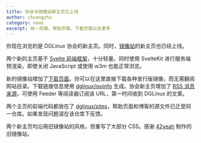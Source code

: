 ```yaml
---
title: 协会与镜像站新主页已上线
author: chuangzhu
category: news
excerpt: 统一风格、帮助页面、下载页面以及更多
---
```


你现在浏览的是 DGLinux 协会的新主页。同时，[镜像站](https://mirrors.dgut.edu.cn)的新主页也已经上线。

两个新的主页基于 [Svelte 前端框架](https://svelte.dev)，十分轻量。同时使用 SvelteKit 进行服务端预渲染，即使关闭 JavaScript 或使用 w3m 也能正常浏览。

新的镜像站增加了[下载页面](https://mirrors.dgut.edu.cn/download)。你可以在这里直接下载各种发行版镜像，而无需翻阅网站目录。下载链接信息使用 [dglinux/isoinfo](https://github.com/dglinux/isoinfo) 生成。协会新主页增加了 [RSS 消息来源](/blog/feed.xml)，可使用 Feeder 等阅读器订阅该 URL，第一时间收到 DGLinux 的文章。

两个主页的前端代码都放在了 [dglinux/sites](https://github.com/dglinux/sites)，帮助页面和博客的源文件已迁至同一仓库。如果发现问题请在该仓库下反馈。

两个新主页均沿用旧镜像站的风格，但重写了大部分 CSS。感谢 [42yeah](https://www.42yeah.me) 制作的旧镜像站。
